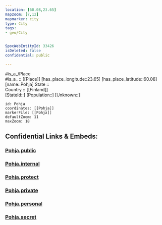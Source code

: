 ```yaml
---
location: [60.08,23.65] 
mapzoom: [7,12] 
mapmarker: city 
type: City
tags:
- geo/City


SpocWebEntityId: 33426
isDeleted: false
confidential: public

---
```

#is_a_/Place  
#is_a_ :: [[Place]] 
[has_place_longitude::23.65] 
[has_place_latitude::60.08] 
[name::Pohja] 
State ::  
Country :: [[Finland]]  
[StateId::] 
[Population::] 
[Unknown::] 


```leaflet
id: Pohja
coordinates: [[Pohja]] 
markerFile: [[Pohja]] 
defaultZoom: 11 
maxZoom: 18
```


## Confidential Links & Embeds: 

### [Pohja.public](/_public/\Earth\Continent\Europe\Europe~North\Finland\Provinces~Finland\Southern_Finland\counties~Southern_Finland\Uusimaa\CityPohja.public.md) 

### [Pohja.internal](/_internal/\Earth\Continent\Europe\Europe~North\Finland\Provinces~Finland\Southern_Finland\counties~Southern_Finland\Uusimaa\CityPohja.internal.md) 

### [Pohja.protect](/_protect/\Earth\Continent\Europe\Europe~North\Finland\Provinces~Finland\Southern_Finland\counties~Southern_Finland\Uusimaa\CityPohja.protect.md) 

### [Pohja.private](/_private/\Earth\Continent\Europe\Europe~North\Finland\Provinces~Finland\Southern_Finland\counties~Southern_Finland\Uusimaa\CityPohja.private.md) 

### [Pohja.personal](/_personal/\Earth\Continent\Europe\Europe~North\Finland\Provinces~Finland\Southern_Finland\counties~Southern_Finland\Uusimaa\CityPohja.personal.md) 

### [Pohja.secret](/_secret/\Earth\Continent\Europe\Europe~North\Finland\Provinces~Finland\Southern_Finland\counties~Southern_Finland\Uusimaa\CityPohja.secret.md)

